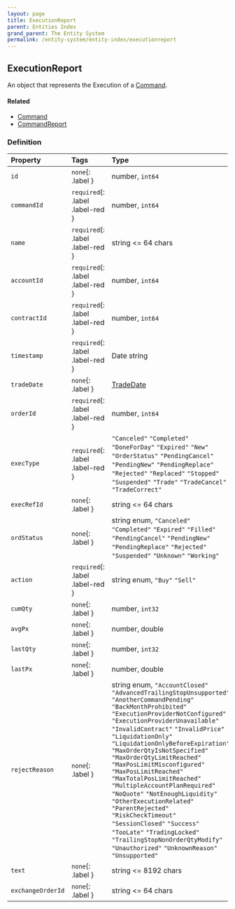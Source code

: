 ```yaml
---
layout: page
title: ExecutionReport
parent: Entities Index
grand_parent: The Entity System
permalink: /entity-system/entity-index/executionreport
---
```


## ExecutionReport
An object that represents the Execution of a [Command]({{site.baseurl}}/entity-system/entity-index/command).

#### Related
- [Command]({{site.baseurl}}/entity-system/entity-index/command)
- [CommandReport]({{site.baseurl}}/entity-system/entity-index/commandreport)

### Definition

| Property | Tags | Type | Remarks
|:---------|:-----|:-----|:-------
| `id` | `none`{: .label } | number, `int64` | 
| `commandId` | `required`{: .label .label-red } | number, `int64` | The entity ID of the associated [Command]({{site.baseurl}}/entity-system/entity-index/command).
| `name` | `required`{: .label .label-red } | string <= 64 chars | 
| `accountId` | `required`{: .label .label-red } | number, `int64` | The entity ID of the associated [Account]({{site.baseurl}}/entity-system/entity-index/account).
| `contractId` | `required`{: .label .label-red } | number, `int64` | The entity ID of the associated [Contract]({{site.baseurl}}/entity-system/entity-index/contract).
| `timestamp` | `required`{: .label .label-red } | Date string | 
| `tradeDate` | `none`{: .label } | [TradeDate]({{site.baseurl}}/entity-system/entity-index/tradedate) | 
| `orderId` | `required`{: .label .label-red } | number, `int64` | The entity ID of the associated [Order]({{site.baseurl}}/entity-system/entity-index/order)
| `execType` | `required`{: .label .label-red } | `"Canceled"` `"Completed"` `"DoneForDay"` `"Expired"` `"New"` `"OrderStatus"` `"PendingCancel"` `"PendingNew"` `"PendingReplace"` `"Rejected"` `"Replaced"` `"Stopped"` `"Suspended"` `"Trade"` `"TradeCancel"` `"TradeCorrect"` | 
| `execRefId` | `none`{: .label } | string <= 64 chars | 
| `ordStatus` | `none`{: .label } | string enum, `"Canceled"` `"Completed"` `"Expired"` `"Filled"` `"PendingCancel"` `"PendingNew"` `"PendingReplace"` `"Rejected"` `"Suspended"` `"Unknown"` `"Working"` | Status of the associated [Order]({{site.baseurl}}/entity-system/entity-index/order).
| `action` | `required`{: .label .label-red } | string enum, `"Buy"` `"Sell"` | 
| `cumQty` | `none`{: .label } | number, `int32` | 
| `avgPx` | `none`{: .label } | number, double | 
| `lastQty` | `none`{: .label } | number, `int32` | 
| `lastPx` | `none`{: .label } | number, double | 
| `rejectReason` | `none`{: .label } | string enum, `"AccountClosed"` `"AdvancedTrailingStopUnsupported"` `"AnotherCommandPending"` `"BackMonthProhibited"` `"ExecutionProviderNotConfigured"` `"ExecutionProviderUnavailable"` `"InvalidContract"` `"InvalidPrice"` `"LiquidationOnly"` `"LiquidationOnlyBeforeExpiration"` `"MaxOrderQtyIsNotSpecified"` `"MaxOrderQtyLimitReached"` `"MaxPosLimitMisconfigured"` `"MaxPosLimitReached"` `"MaxTotalPosLimitReached"` `"MultipleAccountPlanRequired"` `"NoQuote"` `"NotEnoughLiquidity"` `"OtherExecutionRelated"` `"ParentRejected"` `"RiskCheckTimeout"` `"SessionClosed"` `"Success"` `"TooLate"` `"TradingLocked"` `"TrailingStopNonOrderQtyModify"` `"Unauthorized"` `"UnknownReason"` `"Unsupported"` | 
| `text` | `none`{: .label } | string <= 8192 chars | 
| `exchangeOrderId` | `none`{: .label } | string <= 64 chars | 